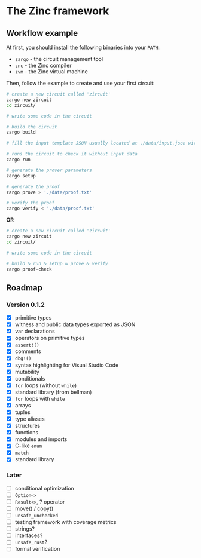 # The Zinc framework

## Workflow example

At first, you should install the following binaries into your `PATH`:
- `zargo` - the circuit management tool
- `znc` - the Zinc compiler
- `zvm` - the Zinc virtual machine

Then, follow the example to create and use your first circuit:

```bash
# create a new circuit called 'zircuit'
zargo new zircuit
cd zircuit/

# write some code in the circuit

# build the circuit
zargo build

# fill the input template JSON usually located at ./data/input.json with values

# runs the circuit to check it without input data
zargo run

# generate the prover parameters
zargo setup

# generate the proof
zargo prove > './data/proof.txt'

# verify the proof
zargo verify < './data/proof.txt'
```

**OR**

```bash
# create a new circuit called 'zircuit'
zargo new zircuit
cd zircuit/

# write some code in the circuit

# build & run & setup & prove & verify
zargo proof-check
```

## Roadmap

### Version 0.1.2

- [x] primitive types 
- [x] witness and public data types exported as JSON
- [x] var declarations
- [x] operators on primitive types
- [x] `assert!()`
- [x] comments
- [x] `dbg!()`
- [x] syntax highlighting for Visual Studio Code
- [x] mutability
- [x] conditionals
- [x] `for` loops (without `while`)
- [x] standard library (from bellman)
- [x] `for` loops with `while`
- [x] arrays
- [x] tuples
- [x] type aliases
- [x] structures
- [x] functions
- [x] modules and imports
- [x] C-like `enum`
- [x] `match`
- [x] standard library

### Later

- [ ] conditional optimization
- [ ] `Option<>`
- [ ] `Result<>`, ? operator
- [ ] move() / copy()
- [ ] `unsafe_unchecked`
- [ ] testing framework with coverage metrics
- [ ] strings?
- [ ] interfaces?
- [ ] `unsafe_rust`?
- [ ] formal verification
